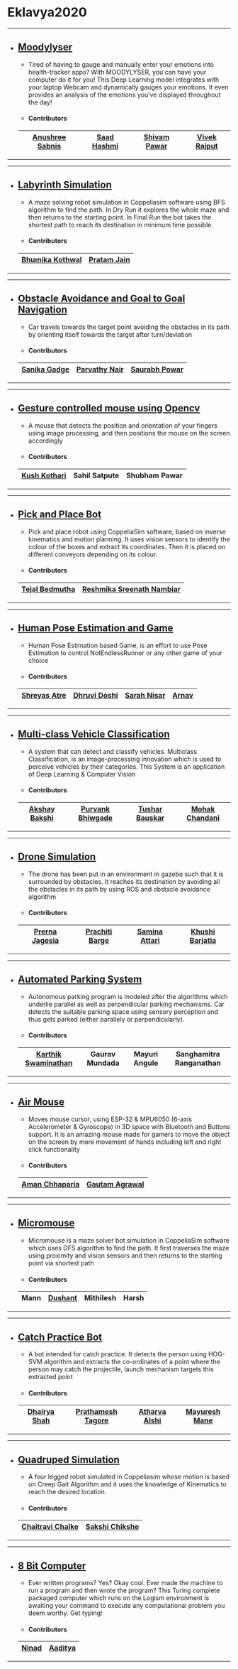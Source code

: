 # Eklavya2020

***
* ## [Moodylyser](https://github.com/hashmis79/Moodylyser)
  * Tired of having to gauge and manually enter your emotions into health-tracker apps? With MOODYLYSER, you can have your computer do it for you! This Deep Learning model integrates with your laptop Webcam and dynamically gauges your emotions. It even provides an analysis of the emotions you've displayed throughout the day!
  * #### Contributors
  |[Anushree Sabnis](https://github.com/hashmis79)|[Saad Hashmi](https://github.com/id)|[Shivam Pawar](https://github.com/theshivv)|[Vivek Rajput](https://github.com/Vivek-RRajput)|
  |---|---|---|---|
  
***

***
* ## [Labyrinth Simulation](https://github.com/Bhumika-Kothwal/Eklavya-2020--Slayers.git)
  * A maze solving robot simulation in Coppeliasim software using BFS algorithm to find the path. In Dry Run it explores the whole maze and then returns to the starting point. In Final Run the bot takes the shortest path to reach its destination in minimum time possible.
  * #### Contributors
  |[Bhumika Kothwal](https://github.com/Bhumika-Kothwal)|[Pratam Jain](https://github.com/pratamjain)|
  |---|---|

***

***
* ## [Obstacle Avoidance and Goal to Goal Navigation](https://github.com/Git-Saurabh5/Team-Kerbecks-and-PS)
  * Car travels towards the target point avoiding the obstacles in its path by orienting itself towards the target after turn/deviation
  * #### Contributors
  |[Sanika Gadge](https://github.com/SanikaGadge)|[Parvathy Nair](https://github.com/ParvatiNair)|[Saurabh Powar](https://github.com/Git-Saurabh5)|
  |---|---|---|
 
***

***
* ## [Gesture controlled mouse using Opencv](https://github.com/kkothari2001/Gesture-Mouse-using-OpenCV)
  * A mouse that detects the position and orientation of your fingers using image processing, and then positions the mouse on the screen accordingly
  * #### Contributors
  |[Kush Kothari](https://github.com/kkothari2001)|Sahil Satpute|Shubham Pawar|
  |---|---|---|
 
***

***
* ## [Pick and Place Bot](https://github.com/Tejal-19/simbotix)
  * Pick and place robot using CoppeliaSim  software, based on inverse kinematics and motion planning. It uses vision sensors to identify the colour of the boxes and extract its coordinates. Then it is placed on different conveyors depending on its colour.
  * #### Contributors
  |[Tejal Bedmutha](https://github.com/Tejal-19)|[Reshmika Sreenath Nambiar](https://github.com/Reshmika-Nambiar)|
  |---|---|
 
***

***
* ## [Human Pose Estimation and Game](https://github.com/SAtacker/IMITECIO)
  * Human Pose Estimation based Game, is an effort to use Pose Estimation to control NotEndlessRunner or any other game of your choice
  * #### Contributors
  |[Shreyas Atre](https://github.com/SAtacker)|[Dhruvi Doshi](https://github.com/dhruvi29)|[Sarah Nisar](https://github.com/sarah-nisar)|[Arnav](https://github.com/wh1t3-h4t)|
  |---|---|---|---|
  
***

***
* ## [Multi-class Vehicle Classification](https://github.com/akshayb80/Multi-Class-Vehicle-Classification)
  * A system that can detect and classify vehicles. Multiclass Classification, is an image-processing innovation which is used to perceive vehicles by their categories. This System is an application of Deep Learning & Computer Vision
  * #### Contributors
  |[Akshay Bakshi](https://github.com/akshayb80)|[Purvank Bhiwgade](https://github.com/purvankbhiwgade)|[Tushar Bauskar](https://github.com/tusharb12-hash)|[Mohak Chandani](https://github.com/MohakChandani)|
  |---|---|---|---|

***

***
* ## [Drone Simulation](https://github.com/pkjagesia/Eklavya20-Drone)
  * The drone has been put in an environment in gazebo such that it is surrounded by obstacles. It reaches its destination by avoiding all the obstacles in its path by using ROS and obstacle avoidance algorithm
  * #### Contributors
  |[Prerna Jagesia](https://github.com/pkjagesia)|[Prachiti Barge](https://github.com/Prachiti-tech)|[Samina Attari](https://github.com/SaminaAttari786)|[Khushi Barjatia](https://github.com/khushibarjatia)|
  |---|---|---|---|

***

***
* ## [Automated Parking System](https://github.com/kart1802/Automated-Parking-System.git)
  * Autonomous parking program is modeled after the algorithms which underlie parallel as well as perpendicular parking mechanisms. Car detects the suitable parking space using sensory perception and thus gets parked (either parallely or perpendicularly). 
  * #### Contributors
  |[Karthik Swaminathan](https://github.com/kart1802)|Gaurav Mundada|Mayuri Angule|Sanghamitra Ranganathan|
  |---|---|---|---|

***

***
* ## [Air Mouse](https://github.com/gautam-dev-maker/Air-Mouse)
  * Moves mouse cursor, using ESP-32 & MPU6050 (6-axis Accelerometer & Gyroscope) in 3D space with Bluetooth and Buttons support. It is an amazing mouse made for gamers to move the object on the screen by mere movement of hands including left and right click functionality
  * #### Contributors
  |[Aman Chhaparia](https://github.com/amanchhaparia)|[Gautam Agrawal](https://github.com/gautam-dev-maker)|
  |---|---|
  
***

***
* ## [Micromouse](https://github.com/dushantpanchbhai/sra.git)
  * Micromouse is a maze solver bot simulation in CoppeliaSim software which uses DFS algorithm to find the path. It first traverses the maze using proximity and vision sensors and then returns to the starting point via shortest path
  * #### Contributors
  |Mann|[Dushant](https://github.com/dushantpanchbhai)|Mithilesh|Harsh|
  |---|---|---|---|
 
***

***
* ## [Catch Practice Bot](https://github.com/dhairyashah1/Eklavya20-CatchPracticeBot)
  * A bot intended for catch practice. It detects the person using HOG-SVM algorithm and extracts the co-ordinates of a point where the person may catch the projectile, launch mechanism targets this extracted point
  * #### Contributors
  |[Dhairya Shah](https://github.com/dhairyashah1)|[Prathamesh Tagore](https://github.com/meshtag)|[Atharva Alshi](https://github.com/atharva1608)|[Mayuresh Mane](https://github.com/Mayuresh351)|
  |---|---|---|---|

***

***
* ## [Quadruped Simulation](https://github.com/chaitravi-ce/Eklavya-QuadrupedMotionSimulation.git)
  * A four legged robot simulated in Coppeliasim whose motion is based on Creep Gait Algorithm and it uses the knowledge of Kinematics to reach the desired location.
  * #### Contributors
  |[Chaitravi Chalke](https://github.com/chaitravi-ce)|[Sakshi Chikshe](https://github.com/Sakshi-0311)|
  |---|---|

***

***
* ## [8 Bit Computer](https://github.com/ninja3011/8bitcomputer)
  * Ever written programs? Yes? Okay cool. Ever made the machine to run a program and then wrote the program? This Turing complete packaged computer which runs on the Logism environment is awaiting your command to execute any computational problem you deem worthy. Get typing!
  * #### Contributors
  |[Ninad](https://github.com/ninja3011)|[Aaditya](https://github.com/Aaditya-exe)|
  |---|---|

***
